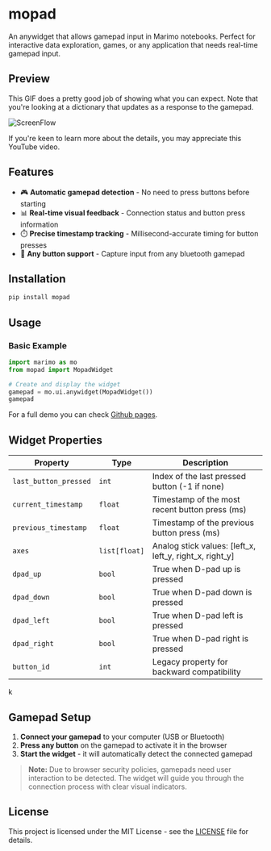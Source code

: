 # mopad

An anywidget that allows gamepad input in Marimo notebooks. Perfect for interactive data exploration, games, or any application that needs real-time gamepad input.

## Preview 

This GIF does a pretty good job of showing what you can expect. Note that you're looking at a dictionary that updates as a response to the gamepad. 

![ScreenFlow](https://github.com/user-attachments/assets/1a615181-e042-4134-b4fa-987a063c3712)

If you're keen to learn more about the details, you may appreciate this YouTube video. 



## Features

- 🎮 **Automatic gamepad detection** - No need to press buttons before starting
- 📊 **Real-time visual feedback** - Connection status and button press information  
- ⏱️ **Precise timestamp tracking** - Millisecond-accurate timing for button presses
- 🔗 **Any button support** - Capture input from any bluetooth gamepad

## Installation

```bash
pip install mopad
```

## Usage

### Basic Example

```python
import marimo as mo
from mopad import MopadWidget

# Create and display the widget
gamepad = mo.ui.anywidget(MopadWidget())
gamepad
```

For a full demo you can check [Github pages](https://koaning.github.io/mopad/).

## Widget Properties

| Property | Type | Description |
|----------|------|-------------|
| `last_button_pressed` | `int` | Index of the last pressed button (-1 if none) |
| `current_timestamp` | `float` | Timestamp of the most recent button press (ms) |
| `previous_timestamp` | `float` | Timestamp of the previous button press (ms) |
| `axes` | `list[float]` | Analog stick values: [left_x, left_y, right_x, right_y] |
| `dpad_up` | `bool` | True when D-pad up is pressed |
| `dpad_down` | `bool` | True when D-pad down is pressed |
| `dpad_left` | `bool` | True when D-pad left is pressed |
| `dpad_right` | `bool` | True when D-pad right is pressed |
| `button_id` | `int` | Legacy property for backward compatibility |
k
## Gamepad Setup

1. **Connect your gamepad** to your computer (USB or Bluetooth)
2. **Press any button** on the gamepad to activate it in the browser
3. **Start the widget** - it will automatically detect the connected gamepad

> **Note:** Due to browser security policies, gamepads need user interaction to be detected. The widget will guide you through the connection process with clear visual indicators.


## License

This project is licensed under the MIT License - see the [LICENSE](LICENSE) file for details.
